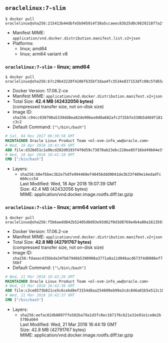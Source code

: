 ## `oraclelinux:7-slim`

```console
$ docker pull oraclelinux@sha256:215413b44dbfe5b945914f30a5ccaeec83b25d0c9829218f7a2f607a4ff5ff2e
```

-	Manifest MIME: `application/vnd.docker.distribution.manifest.list.v2+json`
-	Platforms:
	-	linux; amd64
	-	linux; arm64 variant v8

### `oraclelinux:7-slim` - linux; amd64

```console
$ docker pull oraclelinux@sha256:b7c29b43220f4106f635bf3daa4fc3534e837153dfc08c5fd65a4311161174ce
```

-	Docker Version: 17.06.2-ce
-	Manifest MIME: `application/vnd.docker.distribution.manifest.v2+json`
-	Total Size: **42.4 MB (42432056 bytes)**  
	(compressed transfer size, not on-disk size)
-	Image ID: `sha256:c94cc930790a5339dd8ea82de99bea9d0a682afc2f35bfe330b5d469f181c3c2`
-	Default Command: `["\/bin\/bash"]`

```dockerfile
# Sat, 04 Nov 2017 06:39:58 GMT
MAINTAINER Oracle Linux Product Team <ol-ovm-info_ww@oracle.com>
# Wed, 18 Apr 2018 18:41:09 GMT
ADD file:d326d51c1a9bcd202d9193f4f0d59c73870ab23ebc228ee85f16bd49b04e3fb9 in / 
# Wed, 18 Apr 2018 18:41:10 GMT
CMD ["/bin/bash"]
```

-	Layers:
	-	`sha256:b0efbbec3b2e75dfe994460ef48456ddd9041de3b33f489e14edadfc660ccc54`  
		Last Modified: Wed, 18 Apr 2018 19:07:39 GMT  
		Size: 42.4 MB (42432056 bytes)  
		MIME: application/vnd.docker.image.rootfs.diff.tar.gzip

### `oraclelinux:7-slim` - linux; arm64 variant v8

```console
$ docker pull oraclelinux@sha256:f5b6aedd842b52405d8d93e93d62f0d3d8769e4b4a80a161359140ed17c59d91
```

-	Docker Version: 17.06.2-ce
-	Manifest MIME: `application/vnd.docker.distribution.manifest.v2+json`
-	Total Size: **42.8 MB (42791767 bytes)**  
	(compressed transfer size, not on-disk size)
-	Image ID: `sha256:fdaeac435bbda34fb67946b5390908a3771a8a11d04bacd673f4d0086ef756bf`
-	Default Command: `["\/bin\/bash"]`

```dockerfile
# Wed, 21 Mar 2018 16:42:26 GMT
MAINTAINER Oracle Linux Product Team <ol-ovm-info_ww@oracle.com>
# Wed, 21 Mar 2018 16:42:36 GMT
ADD file:c3ce8573b821ce5c6cebd8ef3154d8aa254609eb99a3cdc846a01b5e512c10cb in / 
# Wed, 21 Mar 2018 16:42:37 GMT
CMD ["/bin/bash"]
```

-	Layers:
	-	`sha256:eefac02db8097ffe502ba79a1d3fc0ec1671f6cb21e32e91e1ce8e2b578bab64`  
		Last Modified: Wed, 21 Mar 2018 16:44:19 GMT  
		Size: 42.8 MB (42791767 bytes)  
		MIME: application/vnd.docker.image.rootfs.diff.tar.gzip
